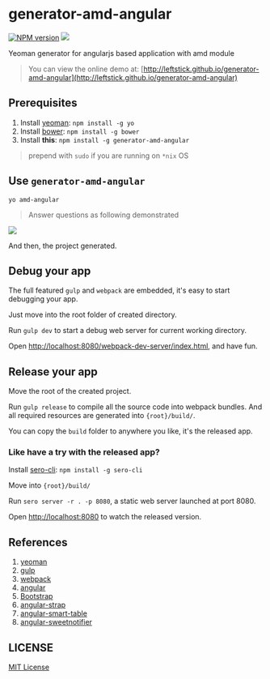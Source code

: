 generator-amd-angular
==================

[![NPM version][npm-image]][npm-url]
![][david-url]

Yeoman generator for angularjs based application with amd module

> You can view the online demo at: [http://leftstick.github.io/generator-amd-angular](http://leftstick.github.io/generator-amd-angular)

## Prerequisites ##

1. Install [yeoman](http://yeoman.io/): `npm install -g yo`
2. Install [bower](http://bower.io/): `npm install -g bower`
3. Install __this__: `npm install -g generator-amd-angular`

> prepend with `sudo` if you are running on `*nix` OS

## Use `generator-amd-angular` ##

`yo amd-angular`

> Answer questions as following demonstrated

![](https://raw.githubusercontent.com/leftstick/generator-amd-angular/master/docs/img/questions.png)

And then, the project generated.

## Debug your app ##

The full featured `gulp` and `webpack` are embedded, it's easy to start debugging your app.

Just move into the root folder of created directory.

Run `gulp dev` to start a debug web server for current working directory.

Open [http://localhost:8080/webpack-dev-server/index.html](http://localhost:8080/webpack-dev-server/index.html), and have fun.


## Release your app ##

Move the root of the created project.

Run `gulp release` to compile all the source code into webpack bundles. And all required resources are generated into `{root}/build/`.

You can copy the `build` folder to anywhere you like, it's the released app.

### Like have a try with the released app? ###

Install [sero-cli](https://github.com/leftstick/Sero-cli): `npm install -g sero-cli`

Move into `{root}/build/`

Run `sero server -r . -p 8080`, a static web server launched at port 8080.

Open [http://localhost:8080](http://localhost:8080) to watch the released version.

## References ##

1. [yeoman](http://yeoman.io/)
2. [gulp](http://gulpjs.com/)
3. [webpack](http://webpack.github.io/)
4. [angular](https://angularjs.org/)
5. [Bootstrap](http://getbootstrap.com/)
6. [angular-strap](http://mgcrea.github.io/angular-strap/)
7. [angular-smart-table](http://lorenzofox3.github.io/smart-table-website/)
8. [angular-sweetnotifier](https://github.com/leftstick/angular-sweetnotifier)


## LICENSE ##

[MIT License](https://raw.githubusercontent.com/leftstick/generator-amd-angular/master/LICENSE)




[npm-url]: https://npmjs.org/package/generator-amd-angular
[npm-image]: https://badge.fury.io/js/generator-amd-angular.png
[david-url]: https://david-dm.org/leftstick/generator-amd-angular.png
